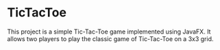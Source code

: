 # TicTacToe
This project is a simple Tic-Tac-Toe game implemented using JavaFX. It allows two players to play the classic game of Tic-Tac-Toe on a 3x3 grid.

